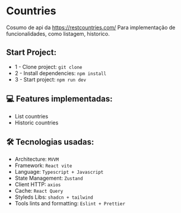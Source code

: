 # Countries

Cosumo de api da https://restcountries.com/
Para implementação de funcionalidades, como listagem, historico. 

## Start Project:

* 1 - Clone project: `git clone`
* 2 - Install dependencies: `npm install`
* 3 - Start project: `npm run dev`


## 💻 Features implementadas:

* List countries
* Historic countries

## 🛠 Tecnologias usadas:

* Architecture: `MVVM`
* Framework: `React vite`
* Language: `Typescript + Javascript`
* State Management: `Zustand`
* Client HTTP: `axios`
* Cache: `React Query`
* Styleds Libs: `shadcn + tailwind`
* Tools lints and formatting: `Eslint + Prettier`
